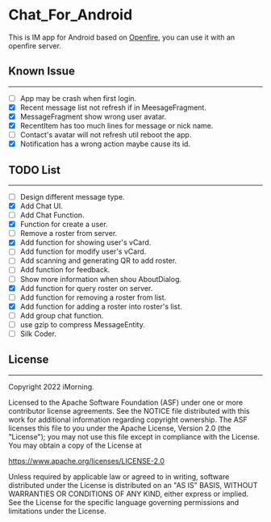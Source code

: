 # Chat_For_Android

This is IM app for Android based on [Openfire](https://www.igniterealtime.org/projects/openfire/), you can use it with an openfire server.

## Known Issue
-----------
* [ ] App may be crash when first login.
* [x] Recent message list not refresh if in MeesageFragment.
* [x] MessageFragment show wrong user avatar.
* [x] RecentItem has too much lines for message or nick name.
* [ ] Contact's avatar will not refresh util reboot the app.
* [x] Notification has a wrong action maybe cause its id.

## TODO List
-----------
* [ ] Design different message type.
* [x] Add Chat UI.
* [ ] Add Chat Function.
* [x] Function for create a user.
* [ ] Remove a roster from server.
* [x] Add function for showing user's vCard.
* [ ] Add function for modify user's vCard.
* [ ] Add scanning and generating QR to add roster.
* [ ] Add function for feedback.
* [ ] Show more information when shou AboutDialog.
* [x] Add function for query roster on server.
* [ ] Add function for removing a roster from list.
* [x] Add function for adding a roster into roster's list.
* [ ] Add group chat function.
* [ ] use gzip to compress MessageEntity.
* [ ] Silk Coder.

## License
-----------
Copyright 2022 iMorning.

Licensed to the Apache Software Foundation (ASF) under one or more contributor
license agreements.  See the NOTICE file distributed with this work for
additional information regarding copyright ownership.  The ASF licenses this
file to you under the Apache License, Version 2.0 (the "License"); you may not
use this file except in compliance with the License.  You may obtain a copy of
the License at

  <https://www.apache.org/licenses/LICENSE-2.0>

Unless required by applicable law or agreed to in writing, software
distributed under the License is distributed on an "AS IS" BASIS,
WITHOUT WARRANTIES OR CONDITIONS OF ANY KIND, either express or implied.
See the License for the specific language governing permissions and
limitations under the License.
